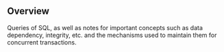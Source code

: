 ## Overview

Queries of SQL, as well as notes for important concepts such as data dependency, integrity, etc. and the mechanisms used to maintain them for concurrent transactions.
